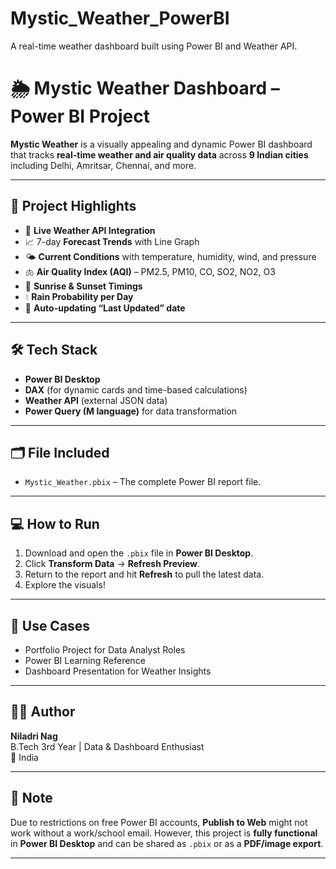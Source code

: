 # Mystic_Weather_PowerBI
A real-time weather dashboard built using Power BI and Weather API.
# 🌦️ Mystic Weather Dashboard – Power BI Project

**Mystic Weather** is a visually appealing and dynamic Power BI dashboard that tracks **real-time weather and air quality data** across **9 Indian cities** including Delhi, Amritsar, Chennai, and more.

---

## 📌 Project Highlights

- 🔁 **Live Weather API Integration**
- 📈 7-day **Forecast Trends** with Line Graph
- 🌤️ **Current Conditions** with temperature, humidity, wind, and pressure
- 🫁 **Air Quality Index (AQI)** – PM2.5, PM10, CO, SO2, NO2, O3
- 🌅 **Sunrise & Sunset Timings**
- 💧 **Rain Probability per Day**
- 📆 **Auto-updating “Last Updated” date**

---

## 🛠️ Tech Stack

- **Power BI Desktop**
- **DAX** (for dynamic cards and time-based calculations)
- **Weather API** (external JSON data)
- **Power Query (M language)** for data transformation

---

## 🗂️ File Included

- `Mystic_Weather.pbix` – The complete Power BI report file.

---

## 💻 How to Run

1. Download and open the `.pbix` file in **Power BI Desktop**.
2. Click **Transform Data** → **Refresh Preview**.
3. Return to the report and hit **Refresh** to pull the latest data.
4. Explore the visuals!

---

## 🎯 Use Cases

- Portfolio Project for Data Analyst Roles
- Power BI Learning Reference
- Dashboard Presentation for Weather Insights

---

## 🧑‍💻 Author

**Niladri Nag**  
B.Tech 3rd Year | Data & Dashboard Enthusiast  
📍 India

---

## 📌 Note

Due to restrictions on free Power BI accounts, **Publish to Web** might not work without a work/school email. However, this project is **fully functional** in **Power BI Desktop** and can be shared as `.pbix` or as a **PDF/image export**.

---


